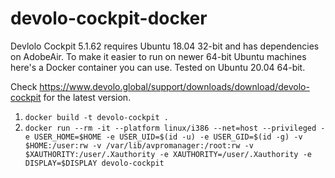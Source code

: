 # devolo-cockpit-docker

Devlolo Cockpit 5.1.62 requires Ubuntu 18.04 32-bit and has dependencies on AdobeAir. To make it easier to run on newer 64-bit Ubuntu machines here's a Docker container you can use. Tested on Ubuntu 20.04 64-bit.

Check https://www.devolo.global/support/downloads/download/devolo-cockpit for the latest version.

1. `docker build -t devolo-cockpit .`
1. `docker run --rm -it --platform linux/i386 --net=host --privileged -e USER_HOME=$HOME -e USER_UID=$(id -u) -e USER_GID=$(id -g) -v $HOME:/user:rw -v /var/lib/avpromanager:/root:rw -v $XAUTHORITY:/user/.Xauthority -e XAUTHORITY=/user/.Xauthority -e DISPLAY=$DISPLAY devolo-cockpit`

